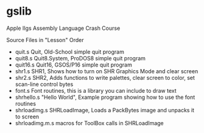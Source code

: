 gslib
=====

Apple IIgs Assembly Language Crash Course


Source Files in "Lesson" Order


* quit.s           Quit, Old-School simple quit program
* quit8.s          Quit8.System, ProDOS8 simple quit program
* quit16.s         Quit16, GSOS/P16 simple quit program
* shr1.s           SHR1, Shows how to turn on SHR Graphics Mode and clear screen
* shr2.s           SHR2, Adds functions to write palettes, clear screen to color, set scan-line control bytes
* font.s           Font routines, this is a library you can include to draw text
* shrhello.s       "Hello World", Example program showing how to use the font routines 
* shrloadimg.s     SHRLoadImage, Loads a PackBytes image and unpacks it to screen
* shrloadimg.m.s   macros for ToolBox calls in SHRLoadImage
